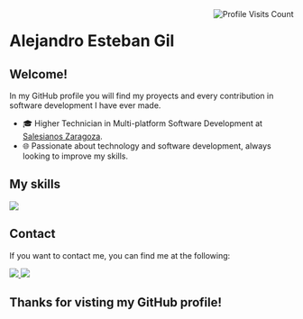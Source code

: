 <img align="right" src="https://visitcount.itsvg.in/api?id=alejandroestebangil&label=Views&color=12&icon=5&pretty=false" alt="Profile Visits Count"/>

# Alejandro Esteban Gil
## Welcome!

In my GitHub profile you will find my proyects and every contribution in software development I have ever made.

- 🎓 Higher Technician in Multi-platform Software Development at [Salesianos Zaragoza](https://zaragoza.salesianos.edu/).
- 🌐 Passionate about technology and software development, always looking to improve my skills.

## My skills

<p align="left">
  <a href="https://skillicons.dev">
    <img src="https://skillicons.dev/icons?i=java,py,angular,spring,js,ts,dotnet,cs,jquery,html,css,bootstrap,mysql,postgres,sqlite,linux,git,docker,aws&perline=11" />
  </a>
</p>

## Contact

If you want to contact me, you can find me at the following:
<div> 
  <a href="mailto:alejandroestebangil@gmail.com">
    <img src="https://img.shields.io/badge/Gmail-333333?style=for-the-badge&logo=gmail&logoColor=red" />
  </a>
  <a href="https://www.linkedin.com/in/alejandroestebangil" target="_blank">
    <img src="https://img.shields.io/badge/LinkedIn-0077B5?style=for-the-badge&logo=linkedin&logoColor=white" target="_blank" />
  </a>      
</div>


## Thanks for visting my GitHub profile!


